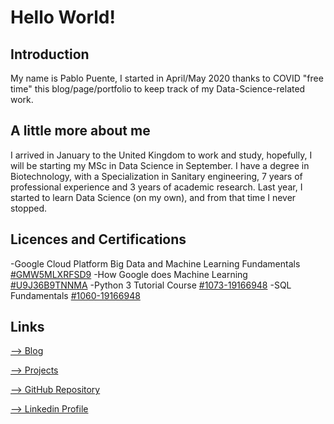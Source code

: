# Hello World!
## Introduction

My name is Pablo Puente, I started in April/May 2020 thanks to COVID "free time" this blog/page/portfolio to keep track of my Data-Science-related work.

## A little more about me
I arrived in January to the United Kingdom to work and study, hopefully, I will be starting my MSc in Data Science in September. I have a degree in Biotechnology, with a Specialization in Sanitary engineering, 7 years of professional experience and 3 years of academic research. Last year, I started to learn Data Science (on my own), and from that time I never stopped. 

## Licences and Certifications
-Google Cloud Platform Big Data and Machine Learning Fundamentals [#GMW5MLXRFSD9](https://www.coursera.org/account/accomplishments/certificate/GMW5MLXRFSD9)
-How Google does Machine Learning  [#U9J36B9TNNMA](https://www.coursera.org/account/accomplishments/certificate/U9J36B9TNNMA)
-Python 3 Tutorial Course  [#1073-19166948](https://www.sololearn.com/Certificate/1073-19166948/pdf/)
-SQL Fundamentals [#1060-19166948](https://www.sololearn.com/Certificate/1060-19166948/pdf/)

## Links

[--> Blog](https://paulb86uk.github.io/PP_ART.github.io/Blog/)

[--> Projects](https://paulb86uk.github.io/PP_ART.github.io/Projects/)

[--> GitHub Repository](https://github.com/PaulB86UK)

[--> Linkedin Profile](https://www.linkedin.com/in/ppuente86/)



